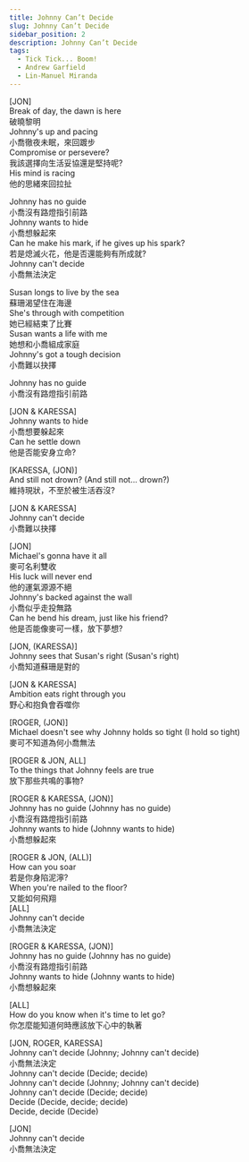 ```yaml
---
title: Johnny Can’t Decide  
slug: Johnny Can’t Decide   
sidebar_position: 2
description: Johnny Can’t Decide  
tags:
  - Tick Tick... Boom!
  - Andrew Garfield
  - Lin-Manuel Miranda
---
```

  
[JON]  
Break of day, the dawn is here  
破曉黎明  
Johnny's up and pacing  
小喬徹夜未眠，來回踱步  
Compromise or persevere?  
我該選擇向生活妥協還是堅持呢?  
His mind is racing  
他的思緒來回拉扯  
  
Johnny has no guide  
小喬沒有路燈指引前路  
Johnny wants to hide  
小喬想躲起來  
Can he make his mark, if he gives up his spark?  
若是熄滅火花，他是否還能夠有所成就?  
Johnny can't decide  
小喬無法決定  
  
Susan longs to live by the sea  
蘇珊渴望住在海邊  
She's through with competition  
她已經結束了比賽  
Susan wants a life with me  
她想和小喬組成家庭  
Johnny's got a tough decision  
小喬難以抉擇  
  
Johnny has no guide  
小喬沒有路燈指引前路  
  
[JON & KARESSA]  
Johnny wants to hide  
小喬想要躲起來  
Can he settle down  
他是否能安身立命?  
  
[KARESSA, (JON)]  
And still not drown? (And still not... drown?)  
維持現狀，不至於被生活吞沒?  
  
[JON & KARESSA]  
Johnny can't decide  
小喬難以抉擇  
  
[JON]  
Michael's gonna have it all  
麥可名利雙收  
His luck will never end  
他的運氣源源不絕  
Johnny's backed against the wall  
小喬似乎走投無路  
Can he bend his dream, just like his friend?  
他是否能像麥可一樣，放下夢想?  
  
[JON, (KARESSA)]  
Johnny sees that Susan's right (Susan's right)  
小喬知道蘇珊是對的  
  
[JON & KARESSA]  
Ambition eats right through you  
野心和抱負會吞噬你  
  
[ROGER, (JON)]  
Michael doesn't see why Johnny holds so tight (I hold so tight)  
麥可不知道為何小喬無法  
  
[ROGER & JON, ALL]  
To the things that Johnny feels are true  
放下那些共鳴的事物?  
  
[ROGER & KARESSA, (JON)]  
Johnny has no guide (Johnny has no guide)  
小喬沒有路燈指引前路  
Johnny wants to hide (Johnny wants to hide)  
小喬想躲起來  
  
[ROGER & JON, (ALL)]  
How can you soar  
若是你身陷泥濘?  
When you're nailed to the floor?  
又能如何飛翔  
[ALL]  
Johnny can't decide  
小喬無法決定  
  
[ROGER & KARESSA, (JON)]  
Johnny has no guide (Johnny has no guide)  
小喬沒有路燈指引前路  
Johnny wants to hide (Johnny wants to hide)  
小喬想躲起來  
  
[ALL]  
How do you know when it's time to let go?  
你怎麼能知道何時應該放下心中的執著  
  
[JON, ROGER, KARESSA]  
Johnny can't decide (Johnny; Johnny can't decide)  
小喬無法決定  
Johnny can't decide (Decide; decide)  
Johnny can't decide (Johnny; Johnny can't decide)  
Johnny can't decide (Decide; decide)  
Decide (Decide, decide; decide)  
Decide, decide (Decide)  
  
[JON]  
Johnny can't decide  
小喬無法決定  

